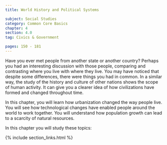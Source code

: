 ```yaml
---
title: World History and Political Systems

subject: Social Studies
category: Common Core Basics
chapter: 4
section: 4.0
tag: Civics & Government

pages: 150 - 181
---
```

Have you ever met people from another state or another country? Perhaps you had an interesting discussion with those people, comparing and contrasting where you live with where they live. You may have noticed that despite some differences, there were things you had in common. In a similar way, the study of the history and culture of other nations shows the scope of human activity. It can give you a clearer idea of how civilizations have formed and changed throughout time.

In this chapter, you will learn how urbanization changed the way people live. You will see how technological changes have enabled people around the world to work together. You will understand how population growth can lead to a scarcity of natural resources.

In this chapter you will study these topics:

{% include section_links.html %}
